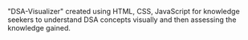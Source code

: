"DSA-Visualizer" created using HTML, CSS, JavaScript for knowledge seekers to understand DSA concepts visually and then assessing the knowledge gained.
